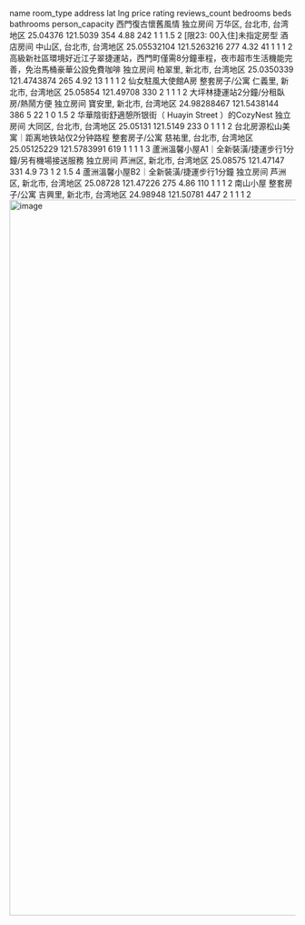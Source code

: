 name	room_type	address	lat	lng	price	rating	reviews_count	bedrooms	beds	bathrooms	person_capacity
西門復古懷舊風情	独立房间	万华区, 台北市, 台湾地区	25.04376	121.5039	354	4.88	242	1	1	1.5	2
[限23: 00入住]未指定房型	酒店房间	中山区, 台北市, 台湾地区	25.05532104	121.5263216	277	4.32	41	1	1	1	2
高級新社區環境好近江子翠捷運站，西門町僅需8分鐘車程，夜市超市生活機能完善，免治馬桶豪華公設免費咖啡	独立房间	柏翠里, 新北市, 台湾地区	25.0350339	121.4743874	265	4.92	13	1	1	1	2
仙女駐風大使館A房	整套房子/公寓	仁義里, 新北市, 台湾地区	25.05854	121.49708	330		2	1	1	1	2
大坪林捷運站2分鐘/分租臥房/熱鬧方便	独立房间	寶安里, 新北市, 台湾地区	24.98288467	121.5438144	386	5	22	1	0	1.5	2
华華陰街舒適憩所银街（ Huayin Street ）的CozyNest	独立房间	大同区, 台北市, 台湾地区	25.05131	121.5149	233		0	1	1	1	2
台北房源松山美寓｜距离地铁站仅2分钟路程	整套房子/公寓	慈祐里, 台北市, 台湾地区	25.05125229	121.5783991	619		1	1	1	1	3
蘆洲溫馨小屋A1｜全新裝潢/捷運步行1分鐘/另有機場接送服務	独立房间	芦洲区, 新北市, 台湾地区	25.08575	121.47147	331	4.9	73	1	2	1.5	4
蘆洲溫馨小屋B2｜全新裝潢/捷運步行1分鐘	独立房间	芦洲区, 新北市, 台湾地区	25.08728	121.47226	275	4.86	110	1	1	1	2
南山小屋	整套房子/公寓	吉興里, 新北市, 台湾地区	24.98948	121.50781	447		2	1	1	1	2<img width="1259" alt="image" src="https://github.com/user-attachments/assets/4404ee84-f210-4a1d-bbb3-7abc96740401">
